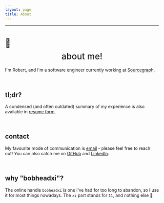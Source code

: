 ```yaml
---
layout: page
title: About
---
```


<hr />

<h1>👋</h1>
<h1 style="font-weight:500;margin-top:-0.5rem;text-align:center;">about me!</h1>

I'm Robert, and I'm a software engineer currently working at [Sourcegraph](./content/_experience/2021-7-5-sourcegraph.md).

<br />

## tl;dr?

A condensed (and often outdated) summary of my experience is also available in [resume form](https://resume.bobheadxi.dev).

<br />

## contact

My favourite mode of communication is [email](mailto:robert@bobheadxi.dev) - please feel free to reach out!
You can also catch me on [GitHub](https://github.com/bobheadxi) and [LinkedIn](https://www.linkedin.com/in/robert-lin/).

<br />

## why "bobheadxi"?

The online handle `bobheadxi` is one I've had for too long to abandon, so I use it for most things
nowadays. The `xi` part stands for `11`, and nothing else 🙂
